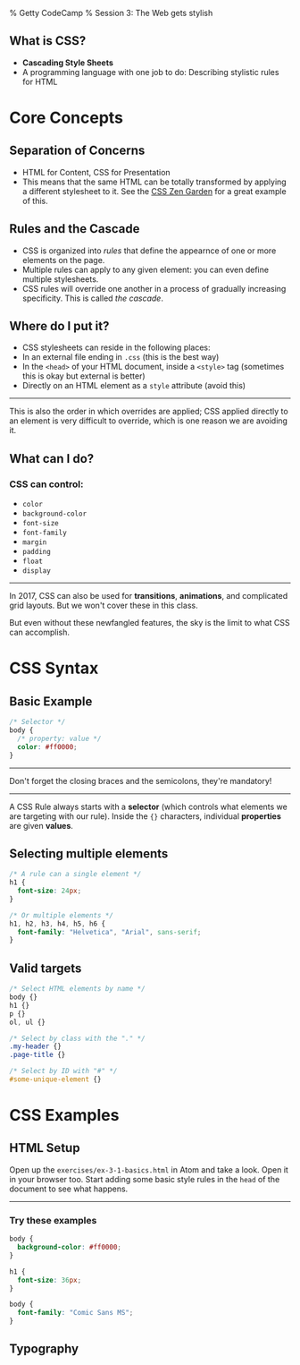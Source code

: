 % Getty CodeCamp
% Session 3: The Web gets stylish

## What is CSS?
- **Cascading Style Sheets**
- A programming language with one job to do: Describing stylistic rules for HTML

# Core Concepts

## Separation of Concerns

- HTML for Content, CSS for Presentation
- This means that the same HTML can be totally transformed by applying a
  different stylesheet to it. See
  the [CSS Zen Garden](http://www.csszengarden.com/) for a great example of
  this.
  
## Rules and the Cascade

- CSS is organized into _rules_ that define the appearnce of one or more
  elements on the page.
- Multiple rules can apply to any given element: you can even define multiple
  stylesheets.
- CSS rules will override one another in a process of gradually increasing
  specificity. This is called _the cascade_.
  
## Where do I put it?

- CSS stylesheets can reside in the following places:
- In an external file ending in `.css` (this is the best way)
- In the `<head>` of your HTML document, inside a `<style>` tag (sometimes this
  is okay but external is better)
- Directly on an HTML element as a `style` attribute (avoid this)

---

This is also the order in which overrides are applied; CSS applied directly to
an element is very difficult to override, which is one reason we are avoiding
it.


## What can I do?
### CSS can control:

- `color`
- `background-color`
- `font-size`
- `font-family`
- `margin`
- `padding`
- `float`
- `display`

---

In 2017, CSS can also be used for **transitions**, **animations**, and
complicated grid layouts. But we won't cover these in this class.

But even without these newfangled features, the sky is the limit to what CSS can
accomplish.

# CSS Syntax

## Basic Example

```css
/* Selector */
body {
  /* property: value */
  color: #ff0000;
}
```

---

Don't forget the closing braces and the semicolons, they're mandatory!

---

A CSS Rule always starts with a **selector** (which controls what elements we
are targeting with our rule). Inside the `{}` characters, individual
**properties** are given **values**.


## Selecting multiple elements

```css
/* A rule can a single element */
h1 {
  font-size: 24px;
}

/* Or multiple elements */
h1, h2, h3, h4, h5, h6 {
  font-family: "Helvetica", "Arial", sans-serif;
}
```

## Valid targets

```css
/* Select HTML elements by name */
body {}
h1 {}
p {}
ol, ul {}

/* Select by class with the "." */
.my-header {}
.page-title {}

/* Select by ID with "#" */
#some-unique-element {}
```

# CSS Examples

## HTML Setup

Open up the `exercises/ex-3-1-basics.html` in Atom and take a look.
Open it in your browser too. Start adding some basic style rules
in the `head` of the document to see what happens.

---

### Try these examples

```css
body {
  background-color: #ff0000;
}

h1 {
  font-size: 36px;
}

body {
  font-family: "Comic Sans MS";
}


```


## Typography

  
